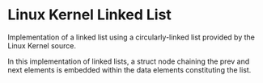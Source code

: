 # Linux Kernel Linked List

Implementation of a linked list using a circularly-linked list provided by the Linux Kernel source.

In this implementation of linked lists, a struct node chaining the prev and next elements is embedded within the data elements constituting the list.
